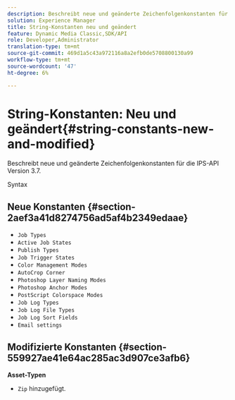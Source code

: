 ```yaml
---
description: Beschreibt neue und geänderte Zeichenfolgenkonstanten für die IPS-API Version 3.7.
solution: Experience Manager
title: String-Konstanten neu und geändert
feature: Dynamic Media Classic,SDK/API
role: Developer,Administrator
translation-type: tm+mt
source-git-commit: 469d1a5c43a972116a8a2efb0de5708800130a99
workflow-type: tm+mt
source-wordcount: '47'
ht-degree: 6%

---
```



# String-Konstanten: Neu und geändert{#string-constants-new-and-modified}

Beschreibt neue und geänderte Zeichenfolgenkonstanten für die IPS-API Version 3.7.

Syntax

## Neue Konstanten {#section-2aef3a41d8274756ad5af4b2349edaae}

* `Job Types`
* `Active Job States`
* `Publish Types`
* `Job Trigger States`
* `Color Management Modes`
* `AutoCrop Corner`
* `Photoshop Layer Naming Modes`
* `Photoshop Anchor Modes`
* `PostScript Colorspace Modes`
* `Job Log Types`
* `Job Log File Types`
* `Job Log Sort Fields`
* `Email settings`

## Modifizierte Konstanten {#section-559927ae41e64ac285ac3d907ce3afb6}

**Asset-Typen**

* `Zip` hinzugefügt.

